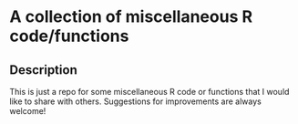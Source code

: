 A collection of miscellaneous R code/functions
==============================================

## Description

This is just a repo for some miscellaneous R code or functions that I would like to share with others. Suggestions for improvements are always welcome!

